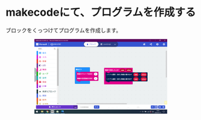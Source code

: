 # makecodeにて、プログラムを作成する

ブロックをくっつけてプログラムを作成します。

<center>
    <img src="./images/image11.png" width="70%">
</center>
